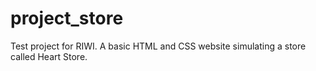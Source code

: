 # project_store
Test project for RIWI. A basic HTML and CSS website simulating a store called Heart Store.
